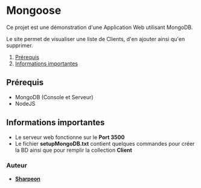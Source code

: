 # Mongoose
Ce projet est une démonstration d'une Application Web utilisant MongoDB.

Le site permet de visualiser une liste de Clients, d'en ajouter ainsi qu'en supprimer.

1. [Prérequis](#prérequis)
2. [Informations importantes](#informations-importantes)
## Prérequis
* MongoDB (Console et Serveur)
* NodeJS

## Informations importantes
* Le serveur web fonctionne sur le **Port 3500**
* Le fichier **setupMongoDB.txt** contient quelques commandes pour créer la BD ainsi que pour remplir la collection __Client__

### Auteur
* [**Sharpeon**](https://github.com/Sharpeon)
